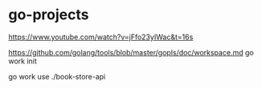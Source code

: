 # go-projects

https://www.youtube.com/watch?v=jFfo23yIWac&t=16s

https://github.com/golang/tools/blob/master/gopls/doc/workspace.md
go work init

go work use ./book-store-api